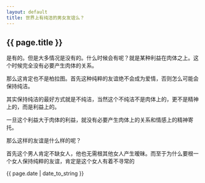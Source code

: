 ```yaml
---
layout: default
title: 世界上有纯洁的男女友谊么？
---
```

<h2>{{ page.title }}</h2>

是有的。但是大多情况是没有的。什么时候会有呢？就是某种利益在肉体之上。这个时候完全没有必要产生肉体的关系。

那么这肯定也不是柏拉图。首先这种纯粹的友谊绝不会成为爱情，否则怎么可能会保持纯洁。

其实保持纯洁的最好方式就是不纯洁，当然这个不纯洁不是肉体上的，更不是精神上的，而是利益上的。

一旦这个利益大于肉体的利益，就没有必要产生肉体上的关系和情感上的精神寄托。

那么这样的友谊是什么样的呢？

首先这个男人肯定不缺女人，他也无需根其他女人产生暧昧。而至于为什么要根一个女人保持纯粹的友谊，肯定是这个女人有着不寻常的



<p>{{ page.date | date_to_string }}</p>
